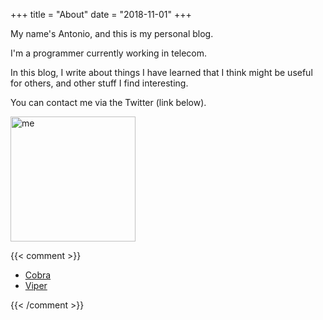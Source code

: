+++
title = "About"
date = "2018-11-01"
+++

My name's Antonio, and this is my personal blog.

I'm a programmer currently working in telecom.

In this blog, I write about things I have learned that I think might be useful for others,
and other stuff I find interesting.

You can contact me via the Twitter (link below).

<img src="/images/me.png" alt="me" width="200"/>

{{< comment >}}

  * [Cobra](https://github.com/spf13/cobra)
  * [Viper](https://github.com/spf13/viper)

{{< /comment >}}
